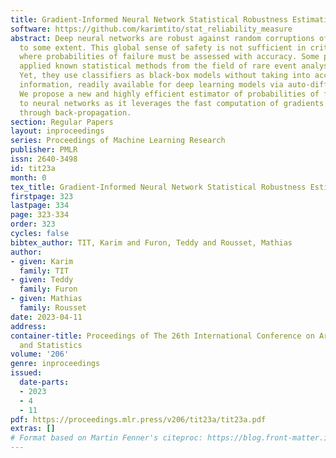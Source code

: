 ```yaml
---
title: Gradient-Informed Neural Network Statistical Robustness Estimation
software: https://github.com/karimtito/stat_reliability_measure
abstract: Deep neural networks are robust against random corruptions of the inputs
  to some extent. This global sense of safety is not sufficient in critical applications
  where probabilities of failure must be assessed with accuracy. Some previous works
  applied known statistical methods from the field of rare event analysis to classification.
  Yet, they use classifiers as black-box models without taking into account gradient
  information, readily available for deep learning models via auto-differentiation.
  We propose a new and highly efficient estimator of probabilities of failure dedicated
  to neural networks as it leverages the fast computation of gradients of the model
  through back-propagation.
section: Regular Papers
layout: inproceedings
series: Proceedings of Machine Learning Research
publisher: PMLR
issn: 2640-3498
id: tit23a
month: 0
tex_title: Gradient-Informed Neural Network Statistical Robustness Estimation
firstpage: 323
lastpage: 334
page: 323-334
order: 323
cycles: false
bibtex_author: TIT, Karim and Furon, Teddy and Rousset, Mathias
author:
- given: Karim
  family: TIT
- given: Teddy
  family: Furon
- given: Mathias
  family: Rousset
date: 2023-04-11
address:
container-title: Proceedings of The 26th International Conference on Artificial Intelligence
  and Statistics
volume: '206'
genre: inproceedings
issued:
  date-parts:
  - 2023
  - 4
  - 11
pdf: https://proceedings.mlr.press/v206/tit23a/tit23a.pdf
extras: []
# Format based on Martin Fenner's citeproc: https://blog.front-matter.io/posts/citeproc-yaml-for-bibliographies/
---
```

